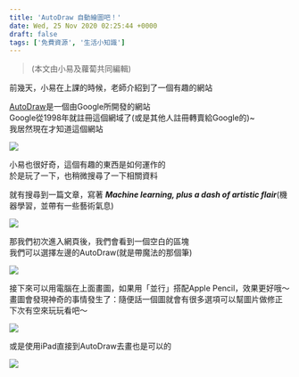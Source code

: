 ```yaml
---
title: 'AutoDraw 自動繪圖吧！'
date: Wed, 25 Nov 2020 02:25:44 +0000
draft: false
tags: ['免費資源', '生活小知識']
---
```


> (本文由小易及蘿蔔共同編輯)

前幾天，小易在上課的時候，老師介紹到了一個有趣的網站

[AutoDraw](https://autodraw.com/)是一個由Google所開發的網站  
Google從1998年就註冊這個網域了(或是其他人註冊轉賣給Google的)~  
我居然現在才知道這個網站

![](https://static.yiy.tw/media/blog/2020111806485939.png)

小易也很好奇，這個有趣的東西是如何運作的  
於是玩了一下，也稍微搜尋了一下相關資料

就有搜尋到一篇文章，寫著 **_Machine learning, plus a dash of artistic flair_**(機器學習，並帶有一些藝術氣息)

![](https://static.yiy.tw/media/blog/2020111901401467.png)

那我們初次進入網頁後，我們會看到一個空白的區塊  
我們可以選擇左邊的AutoDraw(就是帶魔法的那個筆)

![](https://static.yiy.tw/media/blog/2020111918004754.png)

接下來可以用電腦在上面畫圖，如果用「並行」搭配Apple Pencil，效果更好哦～  
畫圖會發現神奇的事情發生了：隨便話一個圖就會有很多選項可以幫圖片做修正  
下次有空來玩玩看吧～

![](https://static.yiy.tw/media/blog/RPReplay-Final1606267033.gif)

或是使用iPad直接到AutoDraw去畫也是可以的

![](https://static.yiy.tw/media/blog/2020112501382837.gif)